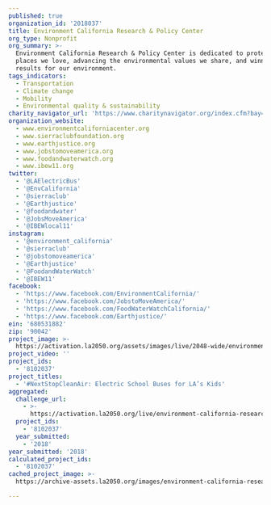 ```yaml
---
published: true
organization_id: '2018037'
title: Environment California Research & Policy Center
org_type: Nonprofit
org_summary: >-
  Environment California Research & Policy Center is dedicated to protecting the
  places we love, advancing the environmental values we share, and winning real
  results for our environment.
tags_indicators:
  - Transportation
  - Climate change
  - Mobility
  - Environmental quality & sustainability
charity_navigator_url: 'https://www.charitynavigator.org/index.cfm?bay=search.profile&ein=680531882'
organization_website:
  - www.environmentcaliforniacenter.org
  - www.sierraclubfoundation.org
  - www.earthjustice.org
  - www.jobstomoveamerica.org
  - www.foodandwaterwatch.org
  - www.ibew11.org
twitter:
  - '@LAElectricBus'
  - '@EnvCalifornia'
  - '@sierraclub'
  - '@Earthjustice'
  - '@foodandwater'
  - '@JobsMoveAmerica'
  - '@IBEWlocal11'
instagram:
  - '@environment_california'
  - '@sierraclub'
  - '@jobstomoveamerica'
  - '@Earthjustice'
  - '@FoodandWaterWatch'
  - '@IBEW11'
facebook:
  - 'https://www.facebook.com/EnvironmentCalifornia/'
  - 'https://www.facebook.com/JobstoMoveAmerica/'
  - 'https://www.facebook.com/FoodWaterWatchCalifornia/'
  - 'https://www.facebook.com/Earthjustice/'
ein: '680531882'
zip: '90042'
project_image: >-
  https://activation.la2050.org/assets/images/live/2048-wide/environment-california-research-policy-center.jpg
project_video: ''
project_ids:
  - '8102037'
project_titles:
  - '#NextStopCleanAir: Electric School Buses for LA’s Kids'
aggregated:
  challenge_url:
    - >-
      https://activation.la2050.org/live/environment-california-research-policy-center/
  project_ids:
    - '8102037'
  year_submitted:
    - '2018'
year_submitted: '2018'
calculated_project_ids:
  - '8102037'
cached_project_image: >-
  https://archive-assets.la2050.org/images/environment-california-research-policy-center/activation.la2050.org/assets/images/live/2048-wide/environment-california-research-policy-center.jpg

---
```


